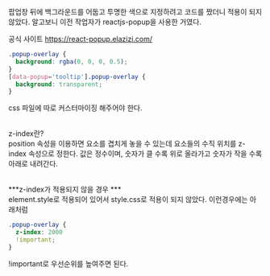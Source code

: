 팝업창 뒤에 백그라운드를 어둡고 투명한 색으로 지정하려고 코드를 짰더니 적용이 되지 않았다.
알고보니 이전 작업자가 reactjs-popup을 사용한 거였다.

공식 사이트
https://react-popup.elazizi.com/
```css
.popup-overlay {
  background: rgba(0, 0, 0, 0.5);
}
[data-popup='tooltip'].popup-overlay {
  background: transparent;
}
```

css 파일에 따로 커스터마이징 해주어야 한다.</br></br>

z-index란?</br>
position 속성을 이용하면 요소를 겹치게 놓을 수 있는데 요소들의 수직 위치를 z-index 속성으로 정한다. 값은 정수이며, 숫자가 클 수록 위로 올라가고 숫자가 작을 수록 아래로 내려간다.</br></br>




***z-index가 적용되지 않을 경우 ***</br>
element.style로 적용되어 있어서
style.css로 적용이 되지 않았다. 이런경우에는 아래처럼 
```css
.popup-overlay {
  z-index: 2000
  !important;
}
```
!important로 우선순위를 높여주면 된다.
